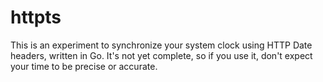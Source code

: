 # httpts

This is an experiment to synchronize your system clock using HTTP Date headers,
written in Go. It's not yet complete, so if you use it, don't expect your time
to be precise or accurate.

